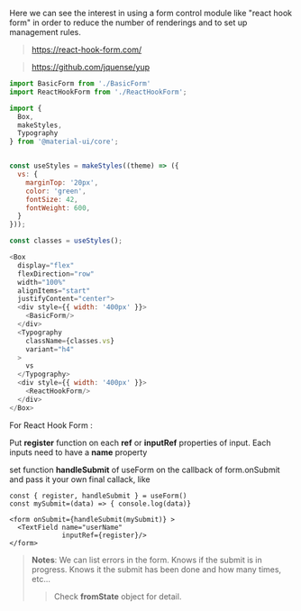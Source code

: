 Here we can see the interest in using a form control module like "react hook form" in order to reduce the number of renderings and to set up management rules.

>https://react-hook-form.com/

>https://github.com/jquense/yup

```js
import BasicForm from './BasicForm'
import ReactHookForm from './ReactHookForm';

import {
  Box,
  makeStyles,
  Typography
} from '@material-ui/core';


const useStyles = makeStyles((theme) => ({
  vs: {
    marginTop: '20px',
    color: 'green',
    fontSize: 42,
    fontWeight: 600,
  }
}));

const classes = useStyles();

<Box
  display="flex"
  flexDirection="row"
  width="100%"
  alignItems="start"
  justifyContent="center">
  <div style={{ width: '400px' }}>
    <BasicForm/>
  </div>
  <Typography
    className={classes.vs}
    variant="h4"
  >
    vs
  </Typography>
  <div style={{ width: '400px' }}>
    <ReactHookForm/>
  </div>
</Box>

```

For React Hook Form :

Put **register** function on each **ref** or **inputRef** properties of input.
Each inputs need to have a **name** property 

set function **handleSubmit** of useForm on the callback of form.onSubmit and pass it your own final callack, like
```
const { register, handleSubmit } = useForm()
const mySubmit=(data) => { console.log(data)}

<form onSubmit={handleSubmit(mySubmit)} >
  <TextField name="userName"
             inputRef={register}/>
</form> 
 ```

>**Notes**: We can list errors in the form.
Knows if the submit is in progress.
Knows it the submit has been done and how many times, etc...
>>Check **fromState** object for detail.

